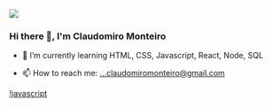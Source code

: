 <img src="https://avatars.githubusercontent.com/u/40863800?v=4" >

### Hi there 👋, I'm Claudomiro Monteiro

- 🌱 I’m currently learning HTML, CSS, Javascript, React, Node, SQL

- 📫 How to reach me: ...claudomiromonteiro@gmail.com

[!javascript](https://img.shields.io/badge/JavaScript-F7DF1E?style=for-the-badge&logo=javascript&logoColor=black)
